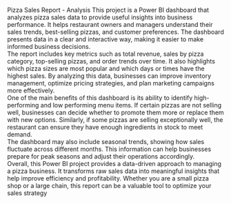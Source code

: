 Pizza Sales Report - Analysis 
This project is a Power BI dashboard that analyzes pizza sales data to provide useful insights into 
business performance. It helps restaurant owners and managers understand their sales trends, 
best-selling pizzas, and customer preferences. The dashboard presents data in a clear and 
interactive way, making it easier to make informed business decisions.  
The report includes key metrics such as total revenue, sales by pizza category, top-selling 
pizzas, and order trends over time. It also highlights which pizza sizes are most popular and 
which days or times have the highest sales. By analyzing this data, businesses can improve 
inventory management, optimize pricing strategies, and plan marketing campaigns more 
effectively.  
One of the main benefits of this dashboard is its ability to identify high-performing and low
performing menu items. If certain pizzas are not selling well, businesses can decide whether to 
promote them more or replace them with new options. Similarly, if some pizzas are selling 
exceptionally well, the restaurant can ensure they have enough ingredients in stock to meet 
demand.  
The dashboard may also include seasonal trends, showing how sales fluctuate across different 
months. This information can help businesses prepare for peak seasons and adjust their 
operations accordingly.  
Overall, this Power BI project provides a data-driven approach to managing a pizza business. It 
transforms raw sales data into meaningful insights that help improve efficiency and profitability. 
Whether you are a small pizza shop or a large chain, this report can be a valuable tool to 
optimize your sales strategy
